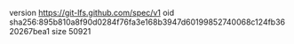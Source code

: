 version https://git-lfs.github.com/spec/v1
oid sha256:895b810a8f90d0284f76fa3e168b3947d60199852740068c124fb3620267bea1
size 50921

